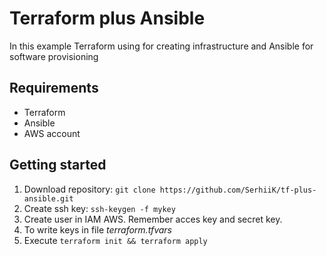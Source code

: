 # Terraform plus Ansible

In this example Terraform using for creating infrastructure and Ansible for software provisioning

## Requirements
- Terraform 
- Ansible
- AWS account

## Getting started
1. Download repository: `git clone https://github.com/SerhiiK/tf-plus-ansible.git`
2. Create ssh key: `ssh-keygen -f mykey` 
3. Create user in IAM AWS. Remember acces key and secret key.
4. To write keys in file *terraform.tfvars*
5. Execute `terraform init && terraform apply` 
